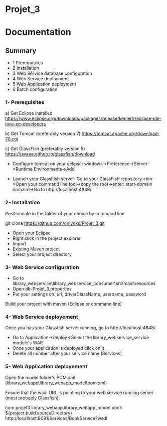 # Projet_3

# Documentation

## Summary

* 1 Prerequisites
* 2 Installation
* 3 Web Service database configuration
* 4 Web Service deployment
* 5 Web Application deployment
* 6 Batch configuration

### 1- Prerequisites

a) Get Eclipse installed
https://www.eclipse.org/downloads/packages/release/kepler/r/eclipse-ide-java-ee-developers

b) Get Tomcat (preferably version 7)
https://tomcat.apache.org/download-70.cgi

c) Get GlassFish (preferably version 5)
https://javaee.github.io/glassfish/download

* Configure tomcat on your eclipse:
windows->Preference->Server->Runtime Environments->Add

* Launch your GlassFish server:
Go to your GlassFish repository->bin->Open your command line tool->copy the root->enter: start-domain domain1->Go to http://localhost:4848/ 

### 2- Installation

Positionnate in the folder of your choice by command line

git clone https://github.com/onlynks/Projet_3.git

* Open your Eclipse
* Right click in the project explorer
* Import
* Existing Maven project
* Select your project directory



### 3- Web Service configuration

* Go to library_webservice\library_webservice_consumer\src\main\resources
* Open db-Projet_3.properties
* Put your settings on: url, driverClassName, username, password

Build your project with maven (Eclipse or command line)

### 4- Web Service deployement

Once you has your Glassfish server running, go to http://localhost:4848/ 

* Go to Application->Deploy->Select the library_webservice_service module's WAR
* Once your application is deployed click on it
* Delete all number after your service name (Services)

### 5- Web Application deployement

Open the model folder's POM.xml (library_webapp\library_webapp_model\pom.xml)

Ensure that the wsdl URL is pointing to your web service running server (most probably Glassfish).

  <configuration>
	  <packageName>com.projet3.library_webapp.library_webapp_model.book</packageName>
	  <sourceDestDir>${project.build.sourceDirectory}</sourceDestDir>
	  <wsdlUrls>
	     <wsdlUrl>http://localhost:8081/Services/BookService?wsdl</wsdlUrl>
	  </wsdlUrls>
  </configuration>




